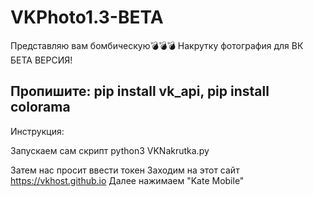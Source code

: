 # VKPhoto1.3-BETA
Представляю вам бомбическую💣💣💣
Накрутку фотография для ВК
БЕТА ВЕРСИЯ!

Пропишите:
pip install vk_api,
pip install colorama
---------------------------
Инструкция:

Запускаем сам скрипт
python3 VKNakrutka.py

Затем нас просит ввести токен
Заходим на этот сайт https://vkhost.github.io
Далее нажимаем "Kate Mobile"

